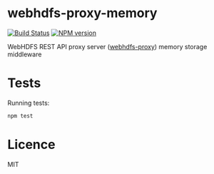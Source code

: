 webhdfs-proxy-memory
====================

[![Build Status](https://travis-ci.org/harrisiirak/webhdfs-proxy-memory.png?branch=master)](https://travis-ci.org/harrisiirak/webhdfs-proxy-memory)
[![NPM version](https://badge.fury.io/js/webhdfs-proxy-memory.png)](http://badge.fury.io/js/webhdfs-proxy-memory)

WebHDFS REST API proxy server ([webhdfs-proxy](https://github.com/harrisiirak/webhdfs-proxy/)) memory storage middleware

# Tests

Running tests:

```bash
npm test
```

# Licence

MIT